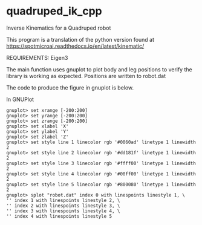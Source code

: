 # quadruped_ik_cpp
Inverse Kinematics for a Quadruped robot

This program is a translation of the python version found at https://spotmicroai.readthedocs.io/en/latest/kinematic/

REQUIREMENTS:
Eigen3

The main function uses gnuplot to plot body and leg positions to verify the library is working as expected. Positions are written to robot.dat

The code to produce the figure in gnuplot is below.

In GNUPlot
```
gnuplot> set xrange [-200:200]
gnuplot> set yrange [-200:200]
gnuplot> set zrange [-200:200]
gnuplot> set xlabel 'X'
gnuplot> set ylabel 'Y'
gnuplot> set zlabel 'Z'
gnuplot> set style line 1 linecolor rgb '#0060ad' linetype 1 linewidth 2
gnuplot> set style line 2 linecolor rgb '#dd181f' linetype 1 linewidth 2
gnuplot> set style line 3 linecolor rgb '#ffff00' linetype 1 linewidth 2
gnuplot> set style line 4 linecolor rgb '#00ff00' linetype 1 linewidth 2
gnuplot> set style line 5 linecolor rgb '#800080' linetype 1 linewidth 2
gnuplot> splot "robot.dat" index 0 with linespoints linestyle 1, \
'' index 1 with linespoints linestyle 2, \
'' index 2 with linespoints linestyle 3, \
'' index 3 with linespoints linestyle 4, \
'' index 4 with linespoints linestyle 5
```
